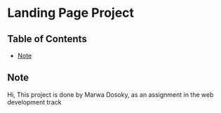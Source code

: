 # Landing Page Project

## Table of Contents

* [Note](#Note)

## Note

Hi, This project is done by Marwa Dosoky, as an assignment in the web development track